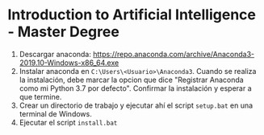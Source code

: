 # Introduction to Artificial Intelligence - Master Degree

1. Descargar anaconda: https://repo.anaconda.com/archive/Anaconda3-2019.10-Windows-x86_64.exe
2. Instalar anaconda en `C:\Users\<Usuario>\Anaconda3`. Cuando se realiza la
instalación, debe marcar la opcion que dice "Registrar Anaconda como mi Python 3.7
por defecto". Confirmar la instalación y esperar a que termine.
3. Crear un directorio de trabajo y ejecutar ahí el script `setup.bat` en una
terminal de Windows.
4. Ejecutar el script `install.bat`

